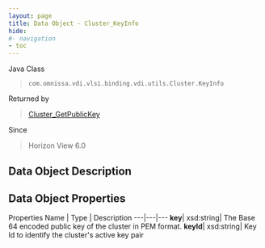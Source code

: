 ```yaml
---
layout: page
title: Data Object - Cluster_KeyInfo
hide:
#- navigation
- toc
---
```






Java Class
> `com.omnissa.vdi.vlsi.binding.vdi.utils.Cluster.KeyInfo`

Returned by
> [Cluster_GetPublicKey](vdi.utils.Cluster.md#getPublicKey)

Since
> Horizon View 6.0


## Data Object Description

## Data Object Properties
Properties
Name |  Type |  Description
---|---|---
**key**|  xsd:string|  The Base 64 encoded public key of the cluster in PEM format.
**keyId**|  xsd:string|  Key Id to identify the cluster's active key pair


 
